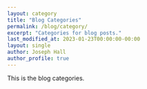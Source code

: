 ```yaml
---
layout: category
title: "Blog Categories"
permalink: /blog/category/
excerpt: "Categories for blog posts."
last_modified_at: 2023-01-23T00:00:00-00:00
layout: single
author: Joseph Hall
author_profile: true
---
```


This is the blog categories.
